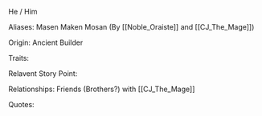He / Him

Aliases:
 Masen
 Maken
 Mosan (By [[Noble_Oraiste]] and [[CJ_The_Mage]])
 
Origin: Ancient Builder

Traits:

Relavent Story Point:

Relationships:
 Friends (Brothers?) with [[CJ_The_Mage]]

Quotes:

